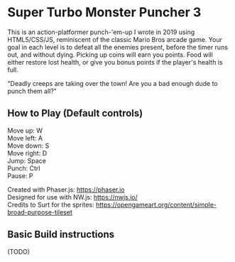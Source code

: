 # Super Turbo Monster Puncher 3

This is an action-platformer punch-'em-up I wrote in 2019 using HTML5/CSS/JS, reminiscent of the classic Mario Bros arcade game. Your goal in each level is to defeat all the enemies present, before the timer runs out, and without dying. Picking up coins will earn you points. Food will either restore lost health, or give you bonus points if the player's health is full.

"Deadly creeps are taking over the town! Are you a bad enough dude to punch them all?"

## How to Play (Default controls)

Move up: W  
Move left: A  
Move down: S  
Move right: D  
Jump: Space  
Punch: Ctrl  
Pause: P  



Created with Phaser.js: https://phaser.io  
Designed for use with NW.js: https://nwjs.io/  
Credits to Surt for the sprites: https://opengameart.org/content/simple-broad-purpose-tileset


## Basic Build instructions

(TODO)